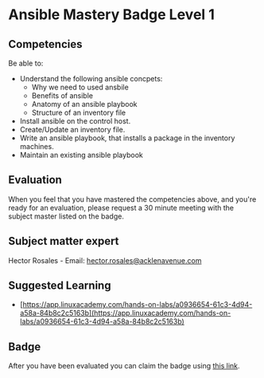 # Ansible Mastery Badge Level 1

## Competencies
Be able to:
 - Understand the following ansible concpets:
    - Why we need to used ansbile
    - Benefits of ansible
    - Anatomy of an ansible playbook
    - Structure of an inventory file
 - Install ansible on the control host.
 - Create/Update an inventory file.
 - Write an ansible playbook, that installs a package in the inventory machines.
 - Maintain an existing ansible playbook
## Evaluation
When you feel that you have mastered the competencies above, and you're ready for an evaluation, please request a 30 minute meeting with the subject master listed on the badge.

## Subject matter expert
Hector Rosales - Email: hector.rosales@acklenavenue.com

## Suggested Learning
- [https://app.linuxacademy.com/hands-on-labs/a0936654-61c3-4d94-a58a-84b8c2c5163b](https://app.linuxacademy.com/hands-on-labs/a0936654-61c3-4d94-a58a-84b8c2c5163b)

## Badge
 After you have been evaluated you can claim the badge using [this link](https://badgr.com/issuers/5d99f5d946e0fb002174dd54/badges/5e5d91780f3de271440ccf71/overview).
